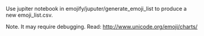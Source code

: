 Use jupiter notebook in emojify/juputer/generate_emoji_list to produce a new emoji_list.csv.

Note. It may require debugging.
Read: http://www.unicode.org/emoji/charts/
